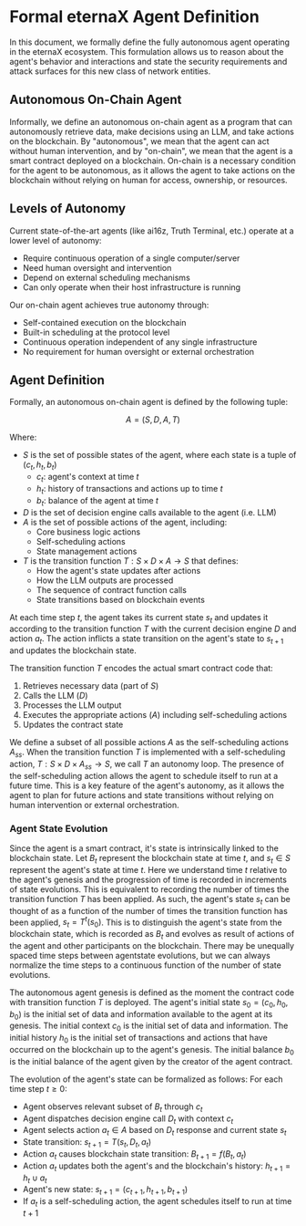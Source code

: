 # Formal eternaX Agent Definition

In this document, we formally define the fully autonomous agent operating in the eternaX ecosystem. This formulation allows us to reason about the agent's behavior and interactions and state the security requirements and attack surfaces for this new class of network entities.

## Autonomous On-Chain Agent

Informally, we define an autonomous on-chain agent as a program that can autonomously retrieve data, make decisions using an LLM, and take actions on the blockchain. By "autonomous", we mean that the agent can act without human intervention, and by "on-chain", we mean that the agent is a smart contract deployed on a blockchain. On-chain is a necessary condition for the agent to be autonomous, as it allows the agent to take actions on the blockchain without relying on human for access, ownership, or resources.

## Levels of Autonomy

Current state-of-the-art agents (like ai16z, Truth Terminal, etc.) operate at a lower level of autonomy:
- Require continuous operation of a single computer/server
- Need human oversight and intervention
- Depend on external scheduling mechanisms
- Can only operate when their host infrastructure is running

Our on-chain agent achieves true autonomy through:
- Self-contained execution on the blockchain
- Built-in scheduling at the protocol level
- Continuous operation independent of any single infrastructure
- No requirement for human oversight or external orchestration

## Agent Definition

Formally, an autonomous on-chain agent is defined by the following tuple:

$$A = (S, D, A, T)$$

Where:

- $S$ is the set of possible states of the agent, where each state is a tuple of $(c_t, h_t, b_t)$
  - $c_t$: agent's context at time $t$
  - $h_t$: history of transactions and actions up to time $t$
  - $b_t$: balance of the agent at time $t$
- $D$ is the set of decision engine calls available to the agent (i.e. LLM)
- $A$ is the set of possible actions of the agent, including:
  - Core business logic actions
  - Self-scheduling actions 
  - State management actions
- $T$ is the transition function $T: S × D × A → S$ that defines:
  - How the agent's state updates after actions
  - How the LLM outputs are processed
  - The sequence of contract function calls
  - State transitions based on blockchain events

At each time step $t$, the agent takes its current state $s_t$ and updates it according to the transition function $T$ with the current decision engine $D$ and action $a_t$. The action inflicts a state transition on the agent's state to $s_{t+1}$ and updates the blockchain state. 

The transition function $T$ encodes the actual smart contract code that:
1. Retrieves necessary data (part of $S$)
2. Calls the LLM ($D$)
3. Processes the LLM output
4. Executes the appropriate actions ($A$) including self-scheduling actions
5. Updates the contract state

We define a subset of all possible actions $A$ as the self-scheduling actions $A_{ss}$. When the transition function $T$ is implemented with a self-scheduling action, $T: S × D × A_{ss} → S$, we call $T$ an autonomy loop. The presence of the self-scheduling action allows the agent to schedule itself to run at a future time. This is a key feature of the agent's autonomy, as it allows the agent to plan for future actions and state transitions without relying on human intervention or external orchestration.

### Agent State Evolution

Since the agent is a smart contract, it's state is intrinsically linked to the blockchain state. Let $B_t$ represent the blockchain state at time $t$, and $s_t \in S$ represent the agent's state at time $t$. Here we understand time $t$ relative to the agent's genesis and the progression of time is recorded in increments of state evolutions. This is equivalent to recording the number of times the transition function $T$ has been applied. As such, the agent's state $s_t$ can be thought of as a function of the number of times the transition function has been applied, $s_t = T^t(s_0)$. This is to distinguish the agent's state from the blockchain state, which is recorded as $B_t$ and evolves as result of actions of the agent and other participants on the blockchain. There may be unequally spaced time steps between agentstate evolutions, but we can always normalize the time steps to a continuous function of the number of state evolutions.

The autonomous agent genesis is defined as the moment the contract code with transition function $T$ is deployed. The agent's initial state $s_0 = (c_0, h_0, b_0)$ is the initial set of data and information available to the agent at its genesis. The initial context $c_0$ is the initial set of data and information. The initial history $h_0$ is the initial set of transactions and actions that have occurred on the blockchain up to the agent's genesis. The initial balance $b_0$ is the initial balance of the agent given by the creator of the agent contract.

The evolution of the agent's state can be formalized as follows:
For each time step $t \geq 0$:
   - Agent observes relevant subset of $B_t$ through $c_t$
   - Agent dispatches decision engine call $D_t$ with context $c_t$
   - Agent selects action $a_t \in A$ based on $D_t$ response and current state $s_t$
   - State transition: $s_{t+1} = T(s_t, D_t, a_t)$
   - Action $a_t$ causes blockchain state transition: $B_{t+1} = f(B_t, a_t)$
   - Action $a_t$ updates both the agent's and the blockchain's history: $h_{t+1} = h_t \cup a_t$
   - Agent's new state: $s_{t+1} = (c_{t+1}, h_{t+1}, b_{t+1})$
   - If $a_t$ is a self-scheduling action, the agent schedules itself to run at time $t+1$
